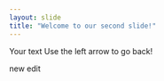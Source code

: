 ```yaml
---
layout: slide
title: "Welcome to our second slide!"
---
```

Your text
Use the left arrow to go back!

new edit
